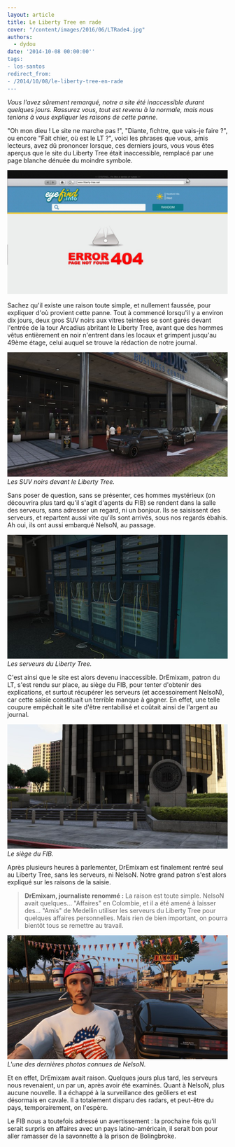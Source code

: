 ```yaml
---
layout: article
title: Le Liberty Tree en rade
cover: "/content/images/2016/06/LTRade4.jpg"
authors:
  - dydou
date: '2014-10-08 00:00:00''
tags:
- los-santos
redirect_from:
- /2014/10/08/le-liberty-tree-en-rade
---
```


_Vous l'avez sûrement remarqué, notre a site été inaccessible durant quelques jours. Rassurez vous, tout est revenu à la normale, mais nous tenions à vous expliquer les raisons de cette panne._

"Oh mon dieu ! Le site ne marche pas !", "Diante, fichtre, que vais-je faire ?", ou encore "Fait chier, où est le LT ?", voici les phrases que vous, amis lecteurs, avez dû prononcer lorsque, ces derniers jours, vous vous êtes aperçus que le site du Liberty Tree était inaccessible, remplacé par une page blanche dénuée du moindre symbole.

![](/content/images/2016/06/LTRade4_0.jpg)

Sachez qu'il existe une raison toute simple, et nullement faussée, pour expliquer d'où provient cette panne. Tout à commencé lorsqu'il y a environ dix jours, deux gros SUV noirs aux vitres teintées se sont garés devant l'entrée de la tour Arcadius abritant le Liberty Tree, avant que des hommes vêtus entièrement en noir n'entrent dans les locaux et grimpent jusqu'au 49ème étage, celui auquel se trouve la rédaction de notre journal.

![Les SUV noirs devant le Liberty Tree.](/content/images/2016/06/LTRade2.jpg)
_Les SUV noirs devant le Liberty Tree._

Sans poser de question, sans se présenter, ces hommes mystérieux (on découvrira plus tard qu'il s'agit d'agents du FIB) se rendent dans la salle des serveurs, sans adresser un regard, ni un bonjour. Ils se saisissent des serveurs, et repartent aussi vite qu'ils sont arrivés, sous nos regards ébahis. Ah oui, ils ont aussi embarqué NelsoN, au passage.

![Les serveurs du Liberty Tree.](/content/images/2016/06/LTRade.jpg)
_Les serveurs du Liberty Tree._

C'est ainsi que le site est alors devenu inaccessible. DrEmixam, patron du LT, s'est rendu sur place, au siège du FIB, pour tenter d'obtenir des explications, et surtout récupérer les serveurs (et accessoirement NelsoN), car cette saisie constituait un terrible manque à gagner. En effet, une telle coupure empêchait le site d'être rentabilisé et coûtait ainsi de l'argent au journal.

![Le siège du FIB.](/content/images/2016/06/LTRade1.jpg)
_Le siège du FIB._

Après plusieurs heures à parlementer, DrEmixam est finalement rentré seul au Liberty Tree, sans les serveurs, ni NelsoN. Notre grand patron s'est alors expliqué sur les raisons de la saisie.

> **DrEmixam, journaliste renommé :** La raison est toute simple. NelsoN avait quelques... "Affaires" en Colombie, et il a été amené à laisser des... "Amis" de Medellin utiliser les serveurs du Liberty Tree pour quelques affaires personnelles. Mais rien de bien important, on pourra bientôt tous se remettre au travail.

![L'une des dernières photos connues de NelsoN.](/content/images/2016/06/LTRade3.jpg)
_L'une des dernières photos connues de NelsoN._

Et en effet, DrEmixam avait raison. Quelques jours plus tard, les serveurs nous revenaient, un par un, après avoir été examinés. Quant à NelsoN, plus aucune nouvelle. Il a échappé à la surveillance des geôliers et est désormais en cavale. Il a totalement disparu des radars, et peut-être du pays, temporairement, on l'espère.

Le FIB nous a toutefois adressé un avertissement : la prochaine fois qu'il serait surpris en affaires avec un pays latino-américain, il serait bon pour aller ramasser de la savonnette à la prison de Bolingbroke.